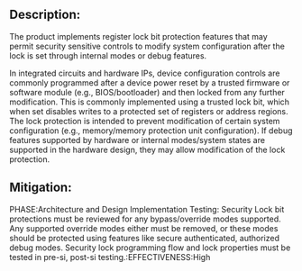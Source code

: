 ## Description:

The product implements register lock bit protection features that may permit security sensitive controls to modify system configuration after the lock is set through internal modes or debug features.

In integrated circuits and hardware IPs, device configuration controls are commonly programmed after a device power reset by a trusted firmware or software module (e.g., BIOS/bootloader) and then locked from any further modification. This is commonly implemented using a trusted lock bit, which when set disables writes to a protected set of registers or address regions. The lock protection is intended to prevent modification of certain system configuration (e.g., memory/memory protection unit configuration). If debug features supported by hardware or internal modes/system states are supported in the hardware design, they may allow modification of the lock protection.

## Mitigation:


PHASE:Architecture and Design Implementation Testing:
Security Lock bit protections must be reviewed for any bypass/override modes supported. Any supported override modes either must be removed, or these modes should be protected using features like secure authenticated, authorized debug modes. Security lock programming flow and lock properties must be tested in pre-si, post-si testing.:EFFECTIVENESS:High

